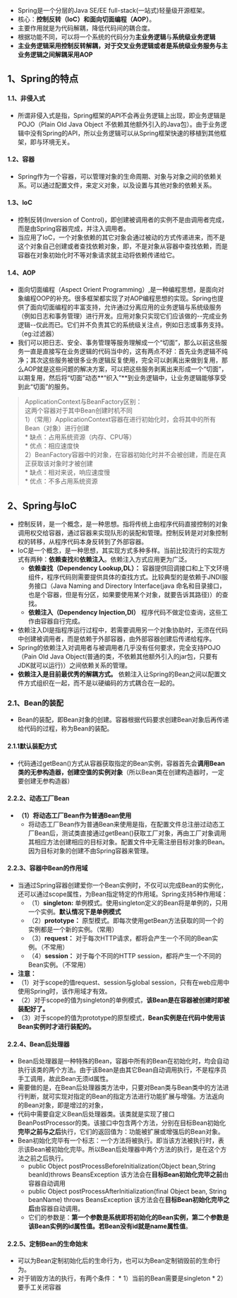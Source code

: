 * Spring是一个分层的Java SE/EE full-stack(一站式)轻量级开源框架。
* 核心：**控制反转（IoC）**和**面向切面编程（AOP）**。
* 主要作用就是为代码解耦，降低代码间的耦合度。
* 根据功能不同，可以将一个系统的代码分为**主业务逻辑**与**系统级业务逻辑**
* **主业务逻辑采用控制反转解耦，对于交叉业务逻辑或者是系统级业务服务与主业务逻辑之间解耦采用AOP**
## 1、Spring的特点
#### 1.1、非侵入式
* 所谓非侵入式是指，Spring框架的API不会再业务逻辑上出现，即业务逻辑是POJO（Plain Old Java Object 不依赖其他额外引入的Java包）。由于业务逻辑中没有Spring的API，所以业务逻辑可以从Spring框架快速的移植到其他框架，即与环境无关。
#### 1.2、容器
* Spring作为一个容器，可以管理对象的生命周期、对象与对象之间的依赖关系。可以通过配置文件，来定义对象，以及设置与其他对象的依赖关系。
#### 1.3、IoC
* 控制反转(Inversion of Control)，即创建被调用者的实例不是由调用者完成，而是由Spring容器完成，并注入调用者。
* 当应用了IoC，一个对象依赖的其它对象会通过被动的方式传递进来，而不是这个对象自己创建或者查找依赖对象，即，不是对象从容器中查找依赖，而是容器在对象初始化时不等对象请求就主动将依赖传递给它。
#### 1.4、AOP
* 面向切面编程（Aspect Orient Programming）,是一种编程思想，是面向对象编程OOP的补充。很多框架都实现了对AOP编程思想的实现。Spring也提供了面向切面编程的丰富支持，允许通过分离应用的业务逻辑与系统级服务（例如日志和事务管理）进行开发。应用对象只实现它们应该做的--完成业务逻辑--仅此而已。它们并不负责其它的系统级关注点，例如日志或事务支持。（eg:过滤器）
* 我们可以把日志、安全、事务管理等服务理解成一个“切面”，那么以前这些服务一直是直接写在业务逻辑的代码当中的，这有两点不好：首先业务逻辑不纯净；其次这些服务被很多业务逻辑反复使用，完全可以剥离出来做到复用，那么AOP就是这些问题的解决方案，可以把这些服务剥离出来形成一个“切面”，以期复用，然后将“切面”动态**“织入”**到业务逻辑中，让业务逻辑能够享受到此“切面”的服务。
>ApplicationContext与BeanFactory区别：<br>
>	  这两个容器对于其中Bean创建时机不同<br>
>	  1）（常用）ApplicationContext容器在进行初始化时，会将其中的所有Bean（对象）进行创建<br>
>	  	*	缺点：占用系统资源（内存、CPU等）<br>
>	  	*	优点：相应速度快<br>
>	  2）BeanFactory容器中的对象，在容器初始化时并不会被创建，而是在真正获取该对象时才被创建<br>
>	  	*	缺点：相对来说，响应速度慢<br>
>	  	*	优点：不多占用系统资源<br>
## 2、Spring与IoC
* 控制反转，是一个概念，是一种思想。指将传统上由程序代码直接控制的对象调用权交给容器，通过容器来实现队形的装配和管理。控制反转是对对象控制权的转移，从程序代码本身反转到了外部容器。
* IoC是一个概念，是一种思想，其实现方式多种多样。当前比较流行的实现方式有两种：**依赖查找**和**依赖注入**。依赖注入方式应用更为广泛。
  * **依赖查找（Dependency Lookup,DL）：** 容器提供回调接口和上下文环境组件，程序代码则需要提供具体的查找方式。比较典型的是依赖于JNDI服务接口（Java Naming and Directory Interface(java 命名和目录接口，也是个容器，但是有分区，如果要使用某个对象，就要告诉其路径)）的查找。
  * **依赖注入（Dependency Injection,DI）** 程序代码不做定位查询，这些工作由容器自行完成。
* 依赖注入DI是指程序运行过程中，若需要调用另一个对象协助时，无须在代码中创建被调用者，而是依赖于外部容器，由外部容器创建后传递给程序。
* Spring的依赖注入对调用者与被调用者几乎没有任何要求，完全支持POJO（Pain Old Java Object(普通的类，不依赖其他额外引入的jar包，只要有JDK就可以运行)）之间依赖关系的管理。
* **依赖注入是目前最优秀的解耦方式。** 依赖注入让Spring的Bean之间以配置文件方式组织在一起，而不是以硬编码的方式耦合在一起的。
### 2.1、Bean的装配
* Bean的装配，即Bean对象的创建。容器根据代码要求创建Bean对象后再传递给代码的过程，称为Bean的装配。
#### 2.1.1默认装配方式
* 代码通过getBean()方式从容器获取指定的Bean实例，容器首先会**调用Bean类的无参构造器，创建空值的实例对象**（所以Bean类在创建构造器时，一定要创建无参构造器）
#### 2.2.2、动态工厂Bean
* **（1）将动态工厂Bean作为普通Bean使用**<br>
  * 将动态工厂Bean作为普通Bean来使用是指，在配置文件总注册过动态工厂Bean后，测试类直接通过getBean()获取工厂对象，再由工厂对象调用其相应方法创建相应的目标对象。配置文件中无需注册目标对象的Bean。因为目标对象的创建不由Spring容器来管理。
#### 2.2.3、容器中Bean的作用域
* 当通过Spring容器创建爱你一个Bean实例时，不仅可以完成Bean的实例化，还可以通过scope属性，为Bean指定特定的作用域。Spring支持5种作用域：
  * （1）**singleton:** 单例模式。使用singleton定义的Bean将是单例的，只用一个实例。**默认情况下是单例模式**
  * （2）**prototype：** 原型模式。即每次使用getBean方法获取的同一个<bean/>的实例都是一个新的实例。（常用）
  * （3）**request：** 对于每次HTTP请求，都将会产生一个不同的Bean实例。（不常用）
  * （4）**session：** 对于每个不同的HTTP session，都将产生一个不同的Bean实例。（不常用）
* **注意：**
 * （1）对于scope的值request、session与global session，只有在web应用中使用Spring时，该作用域才有效。
 * （2）对于scope的值为singleton的单例模式，**该Bean是在容器被创建时即被装配好了。**
 * （3）对于scope的值为prototype的原型模式，**Bean实例是在代码中使用该Bean实例时才进行装配的。**
#### 2.2.4、Bean后处理器
* Bean后处理器是一种特殊的Bean，容器中所有的Bean在初始化时，均会自动执行该类的两个方法。由于该Bean是由其它Bean自动调用执行，不是程序员手工调用，故此Bean无须id属性。
* 需要做的是，在Bean后处理器类方法中，只要对Bean类与Bean类中的方法进行判断，就可实现对指定的Bean的指定方法进行功能扩展与增强。方法返向的Bean对象，即是增过的对象，
* 代码中需要自定义Bean后处理器类。该类就是实现了接口BeanPostProcessor的类。该接口中包含两个方法，分别在目标Bean初始化**完毕之前与之后**执行，它们的返回值为：功能被扩展或增强后的Bean对象。
* Bean初始化完毕有一个标志：一个方法将被执行。即当该方法被执行时，表示该Bean被初始化完毕。所以Bean后处理器中两个方法的执行，是在这个方法之前之后执行。
  * public Object postProcessBeforeInitialization(Object bean,String beanId)throws BeansException  该方法会在**目标Bean初始化完毕之前**由容器自动调用
  * public Object postProcessAfterInitialization(final Object bean, String beanName) throws BeansException  该方法会在**目标Bean初始化完毕之后**由容器自动调用。
  * 它们的参数是：**第一个参数是系统即将初始化的Bean实例，第二个参数是该Bean实例的id属性值。若Bean没有id就是name属性值**。
#### 2.2.5、定制Bean的生命始末
* 可以为Bean定制初始化后的生命行为，也可以为Bean定制销毁前的生命行为。
* 对于销毁方法的执行，有两个条件：
		* 1）当前的Bean需要是singleton
		* 2）要手工关闭容器
